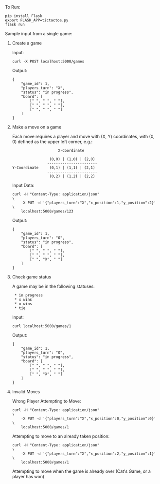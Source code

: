 To Run:

```
pip install Flask
export FLASK_APP=tictactoe.py
flask run
```

Sample input from a single game:

1. Create a game

    Input: 
    ```
    curl -X POST localhost:5000/games
    ``` 

    Output:
    ```
    {
        "game_id": 1,
        "players_turn": "X",
        "status": "in progress",
        "board": [
            [" ", " ", " "],
            [" ", " ", " "],
            [" ", " ", " "]
        ]
    }
    ```

2. Make a move on a game
    
    Each move requires a player and move with (X, Y) coordinates, with (0, 0) defined as the upper left corner, e.g.:
    
    ```
                         X-Coordinate
     
                     (0,0) | (1,0) | (2,0)
                    -----------------------
    Y-Coordinate     (0,1) | (1,1) | (2,1)
                    -----------------------
                     (0,2) | (1,2) | (2,2)
    ```

    Input Data:
    
    ```
    curl -H "Content-Type: application/json"                            \
        -X PUT -d '{"players_turn":"X","x_position":1,"y_position":2}' \
        localhost:5000/games/123
    ```
    
    Output:
    ```
    {
        "game_id": 1,
        "players_turn": "O",
        "status": "in progress",
        "board": [
            [" ", " ", " "],
            [" ", " ", " "],
            [" ", "X", " "]
        ]
    }
    ```
    
3. Check game status
    
    A game may be in the following statuses:
    
        * in progress
        * x wins
        * o wins
        * tie
    
    Input:
    
    ```
    curl localhost:5000/games/1
    ```
    
    Output:
    ```
    {
        "game_id": 1,
        "players_turn": "O",
        "status": "in progress",
        "board": [
            [" ", " ", " "],
            [" ", " ", " "],
            [" ", "X", " "]
        ]
    }
    ```
    
4. Invalid Moves

    Wrong Player Attempting to Move:
    
    ```
    curl -H "Content-Type: application/json"                            \
        -X PUT -d '{"players_turn":"X","x_position":0,"y_position":0}' \
        localhost:5000/games/1
    ```
    
    Attempting to move to an already taken position:
    
    ```
    curl -H "Content-Type: application/json"                            \
        -X PUT -d '{"players_turn":"X","x_position":2,"y_position":1}' \
        localhost:5000/games/1
    ```
    
    Attempting to move when the game is already over (Cat's Game, or a player has won)